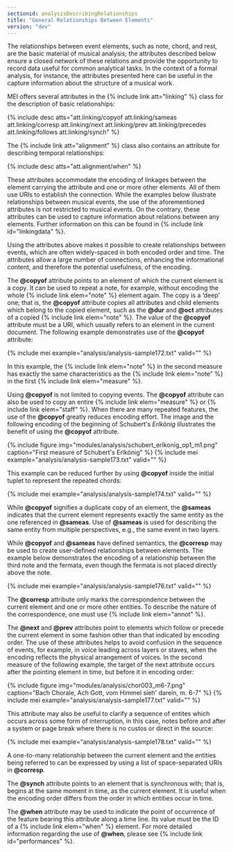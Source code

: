 ```yaml
---
sectionid: analysisDescribingRelationships
title: "General Relationships Between Elements"
version: "dev"
---
```


The relationships between event elements, such as note, chord, and rest, are the basic material of musical analysis; the attributes described below ensure a closed network of these relations and provide the opportunity to record data useful for common analytical tasks. In the context of a formal analysis, for instance, the attributes presented here can be useful in the capture information about the structure of a musical work.

MEI offers several attributes in the {% include link att="linking" %} class for the description of basic relationships:

{% include desc atts="att.linking/copyof
att.linking/sameas
att.linking/corresp
att.linking/next
att.linking/prev
att.linking/precedes
att.linking/follows
att.linking/synch" %}

The {% include link att="alignment" %} class also contains an attribute for describing temporal relationships:

{% include desc atts="att.alignment/when" %}

These attributes accommodate the encoding of linkages between the element carrying the attribute and one or more other elements. All of them use URIs to establish the connection. While the examples below illustrate relationships between musical events, the use of the aforementioned attributes is not restricted to musical events. On the contrary, these attributes can be used to capture information about relations between any elements. Further information on this can be found in {% include link id="linkingdata" %}.

Using the attributes above makes it possible to create relationships between events, which are often widely-spaced in both encoded order and time. The attributes allow a large number of connections, enhancing the informational content, and therefore the potential usefulness, of the encoding.

The **@copyof** attribute points to an element of which the current element is a copy. It can be used to repeat a note, for example, without encoding the whole {% include link elem="note" %} element again. The copy is a ‘deep’ one; that is, the **@copyof** attribute copies all attributes and child elements which belong to the copied element, such as the **@dur** and **@oct** attributes of a copied {% include link elem="note" %}. The value of the **@copyof** attribute must be a URI, which usually refers to an element in the current document. The following example demonstrates use of the **@copyof** attribute:

{% include mei example="analysis/analysis-sample172.txt" valid="" %}

In this example, the {% include link elem="note" %} in the second measure has exactly the same characteristics as the {% include link elem="note" %} in the first {% include link elem="measure" %}.

Using **@copyof** is not limited to copying events. The **@copyof** attribute can also be used to copy an entire {% include link elem="measure" %} or {% include link elem="staff" %}. When there are many repeated features, the use of the **@copyof** greatly reduces encoding effort. The image and the following encoding of the beginning of Schubert's *Erlkönig* illustrates the benefit of using the **@copyof** attribute.

{% include figure img="modules/analysis/schubert_erlkonig_op1_m1.png" caption="First measure of Schubert's Erlkönig" %}
{% include mei example="analysis/analysis-sample173.txt" valid="" %}

This example can be reduced further by using **@copyof** inside the initial tuplet to represent the repeated chords:

{% include mei example="analysis/analysis-sample174.txt" valid="" %}

While **@copyof** signifies a duplicate copy of an element, the **@sameas** indicates that the current element represents exactly the same entity as the one referenced in **@sameas**. Use of **@sameas** is used for describing the same entity from multiple perspectives, e.g., the same event in two layers.

While **@copyof** and **@sameas** have defined semantics, the **@corresp** may be used to create user-defined relationships between elements. The example below demonstrates the encoding of a relationship between the third note and the fermata, even though the fermata is not placed directly above the note.

{% include mei example="analysis/analysis-sample176.txt" valid="" %}

The **@corresp** attribute only marks the correspondence between the current element and one or more other entities. To describe the nature of the correspondence, one must use {% include link elem="annot" %}.

The **@next** and **@prev** attributes point to elements which follow or precede the current element in some fashion other than that indicated by encoding order. The use of these attributes helps to avoid confusion in the sequence of events, for example, in voice leading across layers or staves, when the encoding reflects the physical arrangement of voices. In the second measure of the following example, the target of the next attribute occurs after the pointing element in time, but before it in encoding order:

{% include figure img="modules/analysis/chor003_m6-7.png" caption="Bach Chorale, Ach Gott, vom Himmel sieh' darein, m. 6-7" %}
{% include mei example="analysis/analysis-sample177.txt" valid="" %}

This attribute may also be useful to clarify a sequence of entites which occurs across some form of interruption, in this case, notes before and after a system or page break where there is no custos or direct in the source:

{% include mei example="analysis/analysis-sample178.txt" valid="" %}

A one-to-many relationship between the current element and the entities being referred to can be expressed by using a list of space-separated URIs in **@corresp**.

The **@synch** attribute points to an element that is synchronous with; that is, begins at the same moment in time, as the current element. It is useful when the encoding order differs from the order in which entities occur in time.

The **@when** attribute may be used to indicate the point of occurrence of the feature bearing this attribute along a time line. Its value must be the ID of a {% include link elem="when" %} element. For more detailed information regarding the use of **@when**, please see {% include link id="performances" %}.
